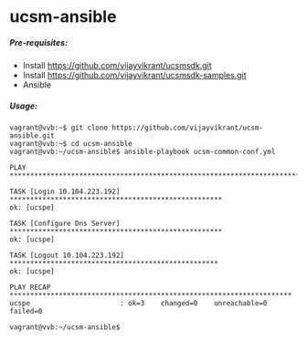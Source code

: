 # ucsm-ansible

##### Pre-requisites:
* Install https://github.com/vijayvikrant/ucsmsdk.git
* Install https://github.com/vijayvikrant/ucsmsdk-samples.git
* Ansible


##### Usage:
```
vagrant@vvb:~$ git clone https://github.com/vijayvikrant/ucsm-ansible.git
vagrant@vvb:~$ cd ucsm-ansible 
vagrant@vvb:~/ucsm-ansible$ ansible-playbook ucsm-common-conf.yml

PLAY ***************************************************************************

TASK [Login 10.104.223.192] ****************************************************
ok: [ucspe]

TASK [Configure Dns Server] ****************************************************
ok: [ucspe]

TASK [Logout 10.104.223.192] ***************************************************
ok: [ucspe]

PLAY RECAP *********************************************************************
ucspe                      : ok=3    changed=0    unreachable=0    failed=0

vagrant@vvb:~/ucsm-ansible$
```
